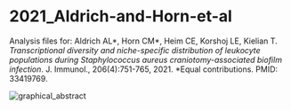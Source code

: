 # 2021_Aldrich-and-Horn-et-al
Analysis files for: Aldrich AL\*, Horn CM\*, Heim CE, Korshoj LE, Kielian T. *Transcriptional diversity and niche-specific
distribution of leukocyte populations during Staphylococcus aureus craniotomy-associated biofilm
infection*. J. Immunol., 206(4):751-765, 2021. *Equal contributions. PMID: 33419769.

![graphical_abstract](https://www.jimmunol.org/content/jimmunol/206/4/751/F1.large.jpg)
